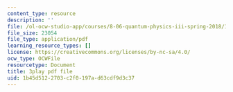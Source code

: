 ```yaml
---
content_type: resource
description: ''
file: /ol-ocw-studio-app/courses/8-06-quantum-physics-iii-spring-2018/1b45d5122703c2f0197ad63cdf9d3c37_Ug0HxeKGC8s.pdf
file_size: 23054
file_type: application/pdf
learning_resource_types: []
license: https://creativecommons.org/licenses/by-nc-sa/4.0/
ocw_type: OCWFile
resourcetype: Document
title: 3play pdf file
uid: 1b45d512-2703-c2f0-197a-d63cdf9d3c37
---
```

